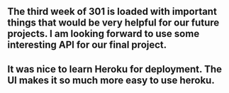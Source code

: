 ## The third week of 301 is loaded with important things that would be very helpful for our future projects. I am looking forward to use some interesting API for our final project.

## It was nice to learn Heroku for deployment. The UI makes it so much more easy to use heroku.
